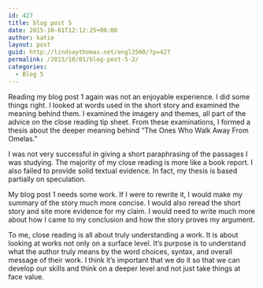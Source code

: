 ```yaml
---
id: 427
title: blog post 5
date: 2015-10-01T12:12:25+00:00
author: katie
layout: post
guid: http://lindsaythomas.net/engl3560/?p=427
permalink: /2015/10/01/blog-post-5-2/
categories:
  - Blog 5
---
```

Reading my blog post 1 again was not an enjoyable experience. I did some things right. I looked at words used in the short story and examined the meaning behind them. I examined the imagery and themes, all part of the advice on the close reading tip sheet. From these examinations, I formed a thesis about the deeper meaning behind &#8220;The Ones Who Walk Away From Omelas.&#8221;

I was not very successful in giving a short paraphrasing of the passages I was studying. The majority of my close reading is more like a book report. I also failed to provide solid textual evidence. In fact, my thesis is based partially on speculation.

My blog post 1 needs some work. If I were to rewrite it, I would make my summary of the story much more concise. I would also reread the short story and site more evidence for my claim. I would need to write much more about how I came to my conclusion and how the story proves my argument.

To me, close reading is all about truly understanding a work. It is about looking at works not only on a surface level. It&#8217;s purpose is to understand what the author truly means by the word choices, syntax, and overall message of their work. I think it&#8217;s important that we do it so that we can develop our skills and think on a deeper level and not just take things at face value.